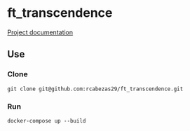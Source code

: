 # ft_transcendence

[Project documentation](https://rcabezas29.github.io/ft_transcendence/)

## Use

### Clone
    git clone git@github.com:rcabezas29/ft_transcendence.git
        
### Run
    docker-compose up --build
